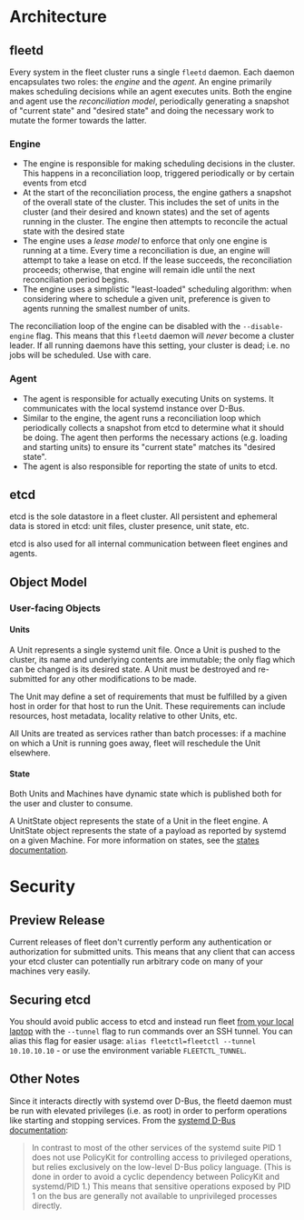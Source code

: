 # Architecture

## fleetd

Every system in the fleet cluster runs a single `fleetd` daemon. Each daemon encapsulates two roles: the *engine* and the *agent*. An engine primarily makes scheduling decisions while an agent executes units. Both the engine and agent use the _reconciliation model_, periodically generating a snapshot of "current state" and "desired state" and doing the necessary work to mutate the former towards the latter.

### Engine

- The engine is responsible for making scheduling decisions in the cluster. This happens in a reconciliation loop, triggered periodically or by certain events from etcd
- At the start of the reconciliation process, the engine gathers a snapshot of the overall state of the cluster. This includes the set of units in the cluster (and their desired and known states) and the set of agents running in the cluster. The engine then attempts to reconcile the actual state with the desired state
- The engine uses a _lease model_ to enforce that only one engine is running at a time. Every time a reconciliation is due, an engine will attempt to take a lease on etcd. If the lease succeeds, the reconciliation proceeds; otherwise, that engine will remain idle until the next reconciliation period begins.
- The engine uses a simplistic "least-loaded" scheduling algorithm: when considering where to schedule a given unit, preference is given to agents running the smallest number of units.

The reconciliation loop of the engine can be disabled with the `--disable-engine` flag. This means that
this `fleetd` daemon will *never* become a cluster leader. If all running daemons have this setting,
your cluster is dead; i.e. no jobs will be scheduled. Use with care.

### Agent

- The agent is responsible for actually executing Units on systems. It communicates with the local systemd instance over D-Bus.
- Similar to the engine, the agent runs a reconciliation loop which periodically collects a snapshot from etcd to determine what it should be doing. The agent then performs the necessary actions (e.g. loading and starting units) to ensure its "current state" matches its "desired state".
- The agent is also responsible for reporting the state of units to etcd.

## etcd

etcd is the sole datastore in a fleet cluster. All persistent and ephemeral data is stored in etcd: unit files, cluster presence, unit state, etc.

etcd is also used for all internal communication between fleet engines and agents.

## Object Model

### User-facing Objects

#### Units

A Unit represents a single systemd unit file. Once a Unit is pushed to the cluster, its name and underlying contents are immutable; the only flag which can be changed is its desired state. A Unit must be destroyed and re-submitted for any other modifications to be made.

The Unit may define a set of requirements that must be fulfilled by a given host in order for that host to run the Unit. These requirements can include resources, host metadata, locality relative to other Units, etc.

All Units are treated as services rather than batch processes: if a machine on which a Unit is running goes away, fleet will reschedule the Unit elsewhere.

#### State

Both Units and Machines have dynamic state which is published both for the user and cluster to consume.

A UnitState object represents the state of a Unit in the fleet engine. A UnitState object represents the state of a payload as reported by systemd on a given Machine. For more information on states, see the [states documentation](states.md).


# Security

## Preview Release

Current releases of fleet don't currently perform any authentication or authorization for submitted units. This means that any client that can access your etcd cluster can potentially run arbitrary code on many of your machines very easily.

## Securing etcd

You should avoid public access to etcd and instead run fleet [from your local laptop](using-the-client.md#get-up-and-running) with the `--tunnel` flag to run commands over an SSH tunnel. You can alias this flag for easier usage: `alias fleetctl=fleetctl --tunnel 10.10.10.10` - or use the environment variable `FLEETCTL_TUNNEL`.

## Other Notes

Since it interacts directly with systemd over D-Bus, the fleetd daemon must be run with elevated privileges (i.e. as root) in order to perform operations like starting and stopping services. From the [systemd D-Bus documentation](http://www.freedesktop.org/wiki/Software/systemd/dbus/):

> In contrast to most of the other services of the systemd suite PID 1 does not use PolicyKit for controlling access to privileged operations, but relies exclusively on the low-level D-Bus policy language. (This is done in order to avoid a cyclic dependency between PolicyKit and systemd/PID 1.) This means that sensitive operations exposed by PID 1 on the bus are generally not available to unprivileged processes directly.
